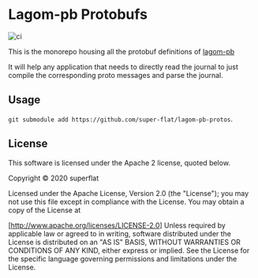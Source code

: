 # Lagom-pb Protobufs

![ci](https://github.com/super-flat/lagom-pb-protos/workflows/ci/badge.svg)

This is the monorepo housing all the protobuf definitions of [lagom-pb](https://github.com/super-flat/lagom-pb)

It will help any application that needs to directly read the journal to just compile the corresponding proto messages
and parse the journal.

## Usage

`git submodule add https://github.com/super-flat/lagom-pb-protos`.

## License

This software is licensed under the Apache 2 license, quoted below.

Copyright © 2020 superflat

Licensed under the Apache License, Version 2.0 (the "License"); you may not use this file except in compliance with the License. You may obtain a copy of the License at

[http://www.apache.org/licenses/LICENSE-2.0]
Unless required by applicable law or agreed to in writing, software distributed under the License is distributed on an "AS IS" BASIS, WITHOUT WARRANTIES OR CONDITIONS OF ANY KIND, either express or implied. See the License for the specific language governing permissions and limitations under the License.
